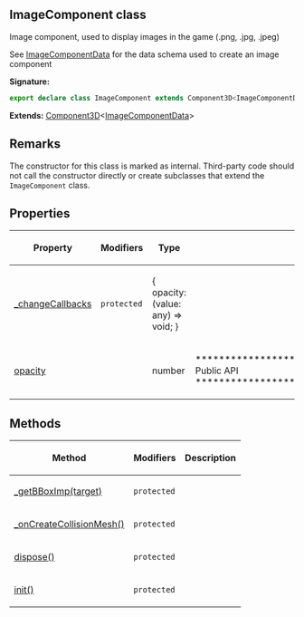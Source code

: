 
## ImageComponent class

Image component, used to display images in the game (.png, .jpg, .jpeg)

See [ImageComponentData](/reference/imagecomponentdata.md) for the data schema used to create an image component

**Signature:**

```typescript
export declare class ImageComponent extends Component3D<ImageComponentData> 
```
**Extends:** [Component3D](/reference/component3d.md)<!-- -->&lt;[ImageComponentData](/reference/imagecomponentdata.md)<!-- -->&gt;

## Remarks

The constructor for this class is marked as internal. Third-party code should not call the constructor directly or create subclasses that extend the `ImageComponent` class.

## Properties

<table><thead><tr><th>

Property


</th><th>

Modifiers


</th><th>

Type


</th><th>

Description


</th></tr></thead>
<tbody><tr><td>

[\_changeCallbacks](/reference/imagecomponent/_changecallbacks.md)


</td><td>

`protected`


</td><td>

{ opacity: (value: any) =&gt; void; }


</td><td>


</td></tr>
<tr><td>

[opacity](/reference/imagecomponent/opacity.md)


</td><td>


</td><td>

number


</td><td>

\*\*\*\*\*\*\*\*\*\*\*\*\*\*\*\*\*\*\*\*\*\*\*\*\*\*\*\*\*\*\*\*\*\*\*\*\*\*\*\*\*\*\*\*\*\*\*\*\*\*\*\*\*\*\*\*\*\*\*\*\*\*\* Public API \*\*\*\*\*\*\*\*\*\*\*\*\*\*\*\*\*\*\*\*\*\*\*\*\*\*\*\*\*\*\*\*\*\*\*\*\*\*\*\*\*\*\*\*\*\*\*\*\*\*\*\*\*\*\*\*\*\*\*\*\*\*\*


</td></tr>
</tbody></table>

## Methods

<table><thead><tr><th>

Method


</th><th>

Modifiers


</th><th>

Description


</th></tr></thead>
<tbody><tr><td>

[\_getBBoxImp(target)](/reference/imagecomponent/_getbboximp.md)


</td><td>

`protected`


</td><td>


</td></tr>
<tr><td>

[\_onCreateCollisionMesh()](/reference/imagecomponent/_oncreatecollisionmesh.md)


</td><td>

`protected`


</td><td>


</td></tr>
<tr><td>

[dispose()](/reference/imagecomponent/dispose.md)


</td><td>

`protected`


</td><td>


</td></tr>
<tr><td>

[init()](/reference/imagecomponent/init.md)


</td><td>

`protected`


</td><td>


</td></tr>
</tbody></table>
